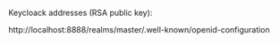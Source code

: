 


Keycloack addresses (RSA public key):

http://localhost:8888/realms/master/.well-known/openid-configuration